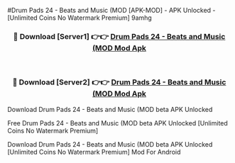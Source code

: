 #Drum Pads 24 - Beats and Music (MOD [APK-MOD] - APK Unlocked - [Unlimited Coins No Watermark Premium] 9amhg



<div align="center">

<h3>🔴 Download [Server1] 👉👉 <a href="https://momento.my/?title=Drum_Pads_24_-_Beats_and_Music_(MOD">Drum Pads 24 - Beats and Music (MOD Mod Apk</a></h3><br>

<h3>🔴 Download [Server2] 👉👉 <a href="https://momento.my/?title=Drum_Pads_24_-_Beats_and_Music_(MOD">Drum Pads 24 - Beats and Music (MOD Mod Apk</a></h3>
</div>



Download Drum Pads 24 - Beats and Music (MOD beta APK Unlocked

Free Drum Pads 24 - Beats and Music (MOD beta APK Unlocked [Unlimited Coins No Watermark Premium]

Download Drum Pads 24 - Beats and Music (MOD beta APK Unlocked [Unlimited Coins No Watermark Premium] Mod For Android
